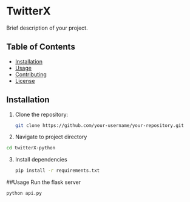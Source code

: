 # TwitterX

Brief description of your project.

## Table of Contents

- [Installation](#installation)
- [Usage](#usage)
- [Contributing](#contributing)
- [License](#license)

## Installation

1. Clone the repository:
   ```sh
   git clone https://github.com/your-username/your-repository.git
2. Navigate to project directory
  ```sh
  cd twitterX-python
```
3. Install dependencies
   ```sh
   pip install -r requirements.txt
   ```

##Usage
Run the flask server
  ```
python api.py
```
